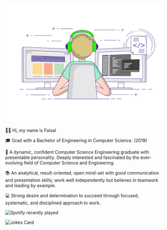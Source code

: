 <!-- Markdown -->

<p align="center">
  <img width="500" src="https://github.com/PseudoFaisal/PseudoFaisal/blob/main/Genius.gif" alt="Material Bread logo">
</p>

👋🏽 Hi, my name is Faisal

🎓 Grad with a Bachelor of Engineering in Computer Science. (2019)

🌇 A dynamic, confident Computer Science Engineering graduate with presentable personality. Deeply interested and fascinated by the ever-evolving field of Computer Science and Engineering.

📚 An analytical, result-oriented, open mind-set with good communication and presentation skills; work well independently but believes in teamwork and leading by example.

💻 Strong desire and determination to succeed through focused, systematic, and disciplined approach to work.


![Spotify recently played](https://spotify-recently-played-readme.vercel.app/api?user=31hzjgyj5m2vmfp35infvzisaoui)



![Jokes Card](https://readme-jokes.vercel.app/api)
